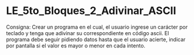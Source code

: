 # LE_5to_Bloques_2_Adivinar_ASCII
 
Consigna:
    Crear un programa en el cual, el usuario ingrese un carácter por teclado y tenga que adivinar su
	correspondiente en código ascii. El programa debe seguir pidiendo datos hasta que el usuario acierte,
	indicar por pantalla si el valor es mayor o menor en cada intento.
    